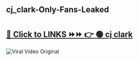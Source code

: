 
 ## cj_clark-Only-Fans-Leaked

# <h2><a href="https://clipsfans.com/cj_clark&ref=git">🔗 Click to LINKS ⏩⏩ 👉 🟢 cj clark </a></h2>

<a href="https://clipsfans.com/cj_clark&ref=git" rel="nofollow" data-target="animated-image.originalLink"><img src="https://i.ibb.co.com/xMMVF88/686577567.gif" alt="Viral Video Original" style="max-width: 100%; display: inline-block;" data-target="animated-image.originalImage"></a>
